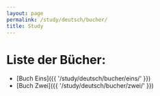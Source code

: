 ```yaml
---
layout: page
permalink: /study/deutsch/bucher/
title: Study
---
```


# Liste der Bücher:

* [Buch Eins]({{ '/study/deutsch/bucher/eins/' }})
* [Buch Zwei]({{ '/study/deutsch/bucher/zwei/' }})
